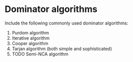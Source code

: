 # Dominator algorithms

Include the following commonly used dominator algorithms:

1. Purdom algorithm
2. Iterative algorithm
3. Cooper algorithm
4. Tarjan algorithm (both simple and sophisticated)
5. TODO Semi-NCA algorithm
